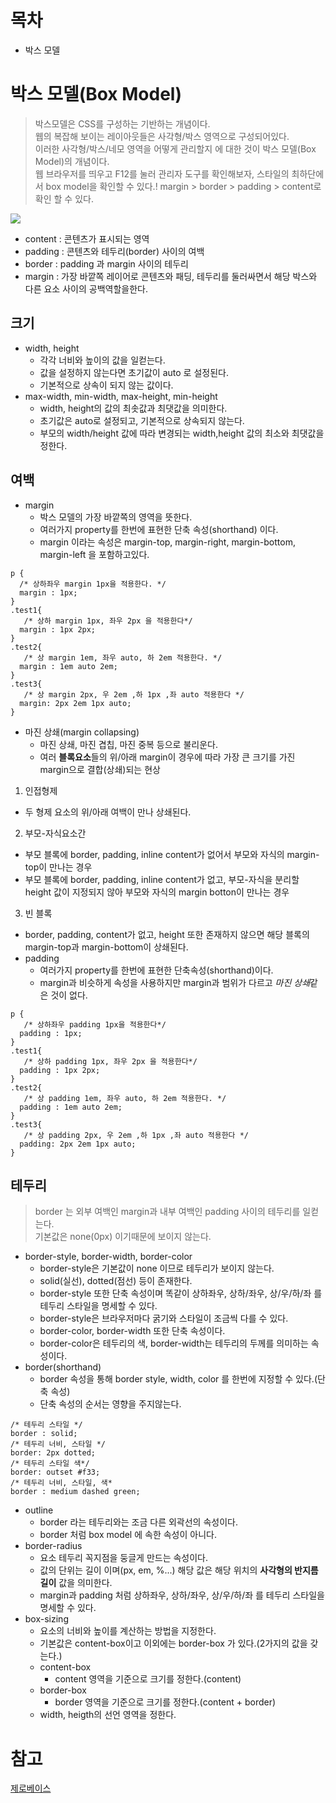 # 목차
- 박스 모델
# 박스 모델(Box Model)
> 박스모델은 CSS를 구성하는 기반하는 개념이다.  
> 웹의 복잡해 보이는 레이아웃들은 사각형/박스 영역으로 구성되어있다.  
> 이러한 사각형/박스/네모 영역을 어떻게 관리할지 에 대한 것이 박스 모델(Box Model)의 개념이다.  
> 웹 브라우저를 띄우고 F12를 눌러 관리자 도구를 확인해보자, 스타일의 최하단에서 box model을 확인할 수 있다.!
> margin > border > padding > content로 확인 할 수 있다.
<img src="https://user-images.githubusercontent.com/47730634/132115827-763e8785-db75-4bc3-9e16-b8cdcdd49d84.png">

- content : 콘텐츠가 표시되는 영역
- padding : 콘텐츠와 테두리(border) 사이의 여백
- border : padding 과 margin 사이의 테두리
- margin : 가장 바깥쪽 레이어로 콘텐츠와 패딩, 테두리를 둘러싸면서 해당 박스와 다른 요소 사이의 공백역할을한다.
## 크기
- width, height
  - 각각 너비와 높이의 값을 일컫는다.
  - 값을 설정하지 않는다면 초기값이 auto 로 설정된다.
  - 기본적으로 상속이 되지 않는 값이다.
- max-width, min-width, max-height, min-height
  - width, height의 값의 최솟값과 최댓값을 의미한다.
  - 초기값은 auto로 설정되고, 기본적으로 상속되지 않는다.
  - 부모의 width/height 값에 따라 변경되는 width,height 값의 최소와 최댓값을 정한다.
## 여백
- margin
  - 박스 모델의 가장 바깥쪽의 영역을 뜻한다.
  - 여러가지 property를 한번에 표현한 단축 속성(shorthand) 이다.
  - margin 이라는 속성은 margin-top, margin-right, margin-bottom, margin-left 을 포함하고있다.
```
p {
  /* 상하좌우 margin 1px을 적용한다. */
  margin : 1px;
}
.test1{
   /* 상하 margin 1px, 좌우 2px 을 적용한다*/
  margin : 1px 2px;
}
.test2{
   /* 상 margin 1em, 좌우 auto, 하 2em 적용한다. */
  margin : 1em auto 2em;
}
.test3{
   /* 상 margin 2px, 우 2em ,하 1px ,좌 auto 적용한다 */
  margin: 2px 2em 1px auto;
}
```
- 마진 상쇄(margin collapsing)
  - 마진 상쇄, 마진 겹칩, 마진 중복 등으로 불리운다.
  - 여러 **블록요소**들의 위/아래 margin이 경우에 따라 가장 큰 크기를 가진 margin으로 결합(상쇄)되는 현상
1. 인접형제
  - 두 형제 요소의 위/아래 여백이 만나 상쇄된다.
2. 부모-자식요소간
  - 부모 블록에 border, padding, inline content가 없어서 부모와 자식의 margin-top이 만나는 경우
  - 부모 블록에 border, padding, inline content가 없고, 부모-자식을 분리할 height 값이 지정되지 않아 부모와 자식의 margin botton이 만나는 경우
3. 빈 블록
  - border, padding, content가 없고, height 또한 존재하지 않으면 해당 블록의 margin-top과 margin-bottom이 상쇄된다.
- padding
  - 여러가지 property를 한번에 표현한 단축속성(shorthand)이다.
  - margin과 비슷하게 속성을 사용하지만 margin과 범위가 다르고 *마진 상쇄*같은 것이 없다.
```
p {
   /* 상하좌우 padding 1px을 적용한다*/
  padding : 1px;
}
.test1{
   /* 상하 padding 1px, 좌우 2px 을 적용한다*/
  padding : 1px 2px;
}
.test2{
   /* 상 padding 1em, 좌우 auto, 하 2em 적용한다. */
  padding : 1em auto 2em;
}
.test3{
   /* 상 padding 2px, 우 2em ,하 1px ,좌 auto 적용한다 */
  padding: 2px 2em 1px auto;
}
```
## 테두리
> border 는 외부 여백인 margin과 내부 여백인 padding 사이의 테두리를 일컫는다.  
> 기본값은 none(0px) 이기때문에 보이지 않는다.

- border-style, border-width, border-color
  - border-style은 기본값이 none 이므로 테두리가 보이지 않는다.
  - solid(실선), dotted(점선) 등이 존재한다.
  - border-style 또한 단축 속성이며 똑같이 상하좌우, 상하/좌우, 상/우/하/좌 를 테두리 스타일을 명세할 수 있다.
  - border-style은 브라우저마다 굵기와 스타일이 조금씩 다를 수 있다.
  - border-color, border-width 또한 단축 속성이다.
  - border-color은 테두리의 색, border-width는 테두리의 두께를 의미하는 속성이다.
- border(shorthand)
  - border 속성을 통해 border style, width, color 를 한번에 지정할 수 있다.(단축 속성)
  - 단축 속성의 순서는 영향을 주지않는다.
```
/* 테두리 스타일 */
border : solid;
/* 테두리 너비, 스타일 */
border: 2px dotted;
/* 테두리 스타일 색*/
border: outset #f33;
/* 테두리 너비, 스타일, 색*
border : medium dashed green;
```
- outline
  - border 라는 테두리와는 조금 다른 외곽선의 속성이다.
  - border 처럼 box model 에 속한 속성이 아니다.
- border-radius
  - 요소 테두리 꼭지점을 둥글게 만드는 속성이다.
  - 값의 단위는 길이 이며(px, em, %...) 해당 값은 해당 위치의 **사각형의 반지름 길이** 값을 의미한다.
  - margin과 padding 처럼 상하좌우, 상하/좌우, 상/우/하/좌 를 테두리 스타일을 명세할 수 있다.
- box-sizing
  - 요소의 너비와 높이를 계산하는 방법을 지정한다.
  - 기본값은 content-box이고 이외에는 border-box 가 있다.(2가지의 값을 갖는다.)
  - content-box
    - content 영역을 기준으로 크기를 정한다.(content)
  - border-box
    - border 영역을 기준으로 크기를 정한다.(content + border)
  - width, heigth의 선언 영역을 정한다.
# 참고
[제로베이스](https://zero-base.co.kr)
